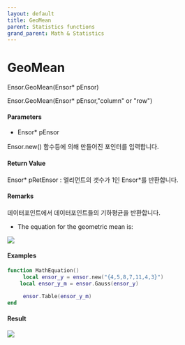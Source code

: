 ```yaml
---
layout: default
title: GeoMean
parent: Statistics functions
grand_parent: Math & Statistics
---
```


# GeoMean

Ensor.GeoMean\(Ensor\* pEnsor\)

Ensor.GeoMean\(Ensor\* pEnsor,"column" or "row"\)

#### Parameters

* Ensor\* pEnsor

Ensor.new\(\) 함수등에 의해 만들어진 포인터를 입력합니다.

#### Return Value

Ensor\* pRetEnsor : 엘리먼트의 갯수가 1인 Ensor\*를 반환합니다.

#### Remarks

데이터포인트에서 데이터포인트들의 기하평균을 반환합니다.

* The equation for the geometric mean is:

![](/StatisticsAPI/GeoMeanFunc.png)

#### Examples

```lua
function MathEquation()
     local ensor_y = ensor.new("{4,5,8,7,11,4,3}")
    local ensor_y_m = ensor.Gauss(ensor_y)

     ensor.Table(ensor_y_m)
end
```

#### Result

![](/StatisticsAPI/GeoMeanResult.png)

